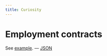 ```yaml
---
title: Curiosity
---
```


# Employment contracts

See [example](/views/contract/january.json). — [JSON](/data/january.json)
